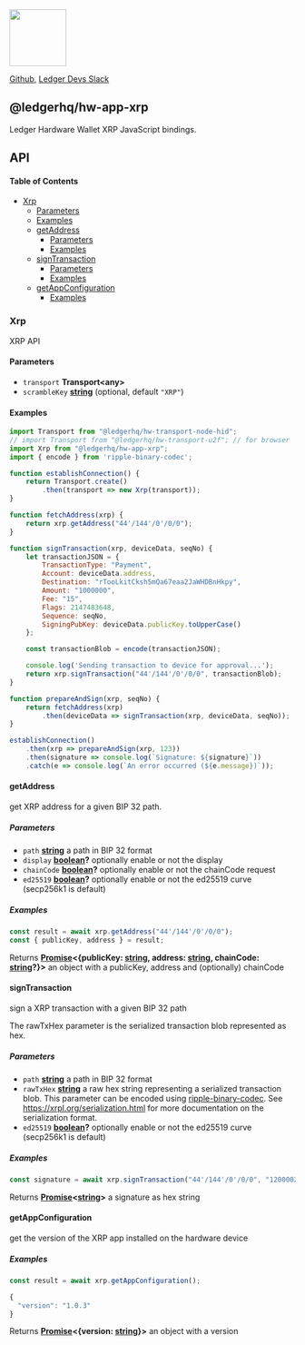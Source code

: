 <img src="https://user-images.githubusercontent.com/211411/34776833-6f1ef4da-f618-11e7-8b13-f0697901d6a8.png" height="100" />

[Github](https://github.com/LedgerHQ/ledgerjs/),
[Ledger Devs Slack](https://ledger-dev.slack.com/)

## @ledgerhq/hw-app-xrp

Ledger Hardware Wallet XRP JavaScript bindings.

## API

<!-- Generated by documentation.js. Update this documentation by updating the source code. -->

#### Table of Contents

-   [Xrp](#xrp)
    -   [Parameters](#parameters)
    -   [Examples](#examples)
    -   [getAddress](#getaddress)
        -   [Parameters](#parameters-1)
        -   [Examples](#examples-1)
    -   [signTransaction](#signtransaction)
        -   [Parameters](#parameters-2)
        -   [Examples](#examples-2)
    -   [getAppConfiguration](#getappconfiguration)
        -   [Examples](#examples-3)

### Xrp

XRP API

#### Parameters

-   `transport` **Transport&lt;any>** 
-   `scrambleKey` **[string](https://developer.mozilla.org/docs/Web/JavaScript/Reference/Global_Objects/String)**  (optional, default `"XRP"`)

#### Examples

```javascript
import Transport from "@ledgerhq/hw-transport-node-hid";
// import Transport from "@ledgerhq/hw-transport-u2f"; // for browser
import Xrp from "@ledgerhq/hw-app-xrp";
import { encode } from 'ripple-binary-codec';

function establishConnection() {
    return Transport.create()
        .then(transport => new Xrp(transport));
}

function fetchAddress(xrp) {
    return xrp.getAddress("44'/144'/0'/0/0");
}

function signTransaction(xrp, deviceData, seqNo) {
    let transactionJSON = {
        TransactionType: "Payment",
        Account: deviceData.address,
        Destination: "rTooLkitCksh5mQa67eaa2JaWHDBnHkpy",
        Amount: "1000000",
        Fee: "15",
        Flags: 2147483648,
        Sequence: seqNo,
        SigningPubKey: deviceData.publicKey.toUpperCase()
    };

    const transactionBlob = encode(transactionJSON);

    console.log('Sending transaction to device for approval...');
    return xrp.signTransaction("44'/144'/0'/0/0", transactionBlob);
}

function prepareAndSign(xrp, seqNo) {
    return fetchAddress(xrp)
        .then(deviceData => signTransaction(xrp, deviceData, seqNo));
}

establishConnection()
    .then(xrp => prepareAndSign(xrp, 123))
    .then(signature => console.log(`Signature: ${signature}`))
    .catch(e => console.log(`An error occurred (${e.message})`));
```

#### getAddress

get XRP address for a given BIP 32 path.

##### Parameters

-   `path` **[string](https://developer.mozilla.org/docs/Web/JavaScript/Reference/Global_Objects/String)** a path in BIP 32 format
-   `display` **[boolean](https://developer.mozilla.org/docs/Web/JavaScript/Reference/Global_Objects/Boolean)?** optionally enable or not the display
-   `chainCode` **[boolean](https://developer.mozilla.org/docs/Web/JavaScript/Reference/Global_Objects/Boolean)?** optionally enable or not the chainCode request
-   `ed25519` **[boolean](https://developer.mozilla.org/docs/Web/JavaScript/Reference/Global_Objects/Boolean)?** optionally enable or not the ed25519 curve (secp256k1 is default)

##### Examples

```javascript
const result = await xrp.getAddress("44'/144'/0'/0/0");
const { publicKey, address } = result;
```

Returns **[Promise](https://developer.mozilla.org/docs/Web/JavaScript/Reference/Global_Objects/Promise)&lt;{publicKey: [string](https://developer.mozilla.org/docs/Web/JavaScript/Reference/Global_Objects/String), address: [string](https://developer.mozilla.org/docs/Web/JavaScript/Reference/Global_Objects/String), chainCode: [string](https://developer.mozilla.org/docs/Web/JavaScript/Reference/Global_Objects/String)?}>** an object with a publicKey, address and (optionally) chainCode

#### signTransaction

sign a XRP transaction with a given BIP 32 path

The rawTxHex parameter is the serialized transaction blob represented as
hex.

##### Parameters

-   `path` **[string](https://developer.mozilla.org/docs/Web/JavaScript/Reference/Global_Objects/String)** a path in BIP 32 format
-   `rawTxHex` **[string](https://developer.mozilla.org/docs/Web/JavaScript/Reference/Global_Objects/String)** a raw hex string representing a serialized transaction blob.
           This parameter can be encoded using [ripple-binary-codec](https://www.npmjs.com/package/ripple-binary-codec).
           See <https://xrpl.org/serialization.html> for more documentation on the serialization format.
-   `ed25519` **[boolean](https://developer.mozilla.org/docs/Web/JavaScript/Reference/Global_Objects/Boolean)?** optionally enable or not the ed25519 curve (secp256k1 is default)

##### Examples

```javascript
const signature = await xrp.signTransaction("44'/144'/0'/0/0", "12000022800000002400000002614000000001315D3468400000000000000C73210324E5F600B52BB3D9246D49C4AB1722BA7F32B7A3E4F9F2B8A1A28B9118CC36C48114F31B152151B6F42C1D61FE4139D34B424C8647D183142ECFC1831F6E979C6DA907E88B1CAD602DB59E2F");
```

Returns **[Promise](https://developer.mozilla.org/docs/Web/JavaScript/Reference/Global_Objects/Promise)&lt;[string](https://developer.mozilla.org/docs/Web/JavaScript/Reference/Global_Objects/String)>** a signature as hex string

#### getAppConfiguration

get the version of the XRP app installed on the hardware device

##### Examples

```javascript
const result = await xrp.getAppConfiguration();

{
  "version": "1.0.3"
}
```

Returns **[Promise](https://developer.mozilla.org/docs/Web/JavaScript/Reference/Global_Objects/Promise)&lt;{version: [string](https://developer.mozilla.org/docs/Web/JavaScript/Reference/Global_Objects/String)}>** an object with a version
